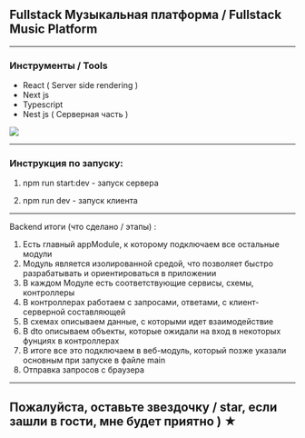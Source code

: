 
## Fullstack Музыкальная платформа / Fullstack Music Platform

---

### Инструменты / Tools

* React ( Server side rendering ) 
* Next js
* Typescript 
* Nest js ( Серверная часть )

![](/assets/Diagrams.jpg)

---

### Инструкция по запуску:

1. npm run start:dev - запуск сервера

2. npm run dev - запуск клиента

---

Backend итоги (что сделано / этапы) : 

1. Есть главный appModule, к которому подключаем все остальные модули
2. Модуль является изолированной средой, что позволяет быстро разрабатывать и ориентироваться в приложении 
3. В каждом Модуле есть соответствующие сервисы, схемы, контроллеры 
4. В контроллерах работаем с запросами, ответами, с клиент-серверной составляющей 
5. В схемах описываем данные, с которыми идет взаимодействие 
6. В dto описываем объекты, которые  ожидали на вход в некоторых фунциях в контроллерах
7. В  итоге все это  подключаем в веб-модуль, который позже указали основным при запуске в файле main
8. Отправка запросов с браузера
  
  ---
  
## Пожалуйста, оставьте звездочку / star, если зашли в гости, мне будет приятно ) ★


 
